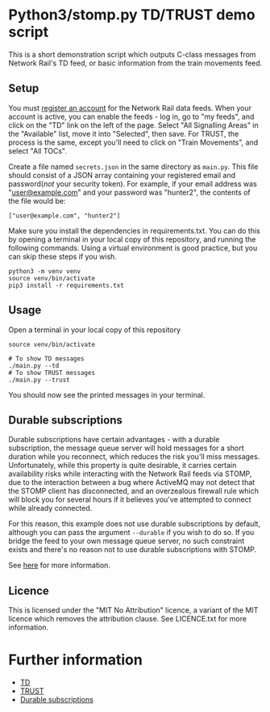 # Python3/stomp.py TD/TRUST demo script
This is a short demonstration script which outputs C-class messages from
Network Rail's TD feed, or basic information from the train movements
feed.

## Setup
You must [register an account](https://datafeeds.networkrail.co.uk/ntrod/login)
for the Network Rail data feeds.
When your account is active, you can enable the feeds - log in, go to "my feeds",
and click on the "TD" link on the left of the page. Select "All Signalling Areas"
in the "Available" list, move it into "Selected", then save. For TRUST, the
process is the same, except you'll need to click on "Train Movements", and
select "All TOCs".

Create a file named `secrets.json` in the same directory as `main.py`. This
file should consist of a JSON array containing your registered email and
password(_not_ your security token).
For example, if your email address was "user@example.com" and your password
was "hunter2", the contents of the file would be:
```text
["user@example.com", "hunter2"]
```

Make sure you install the dependencies in requirements.txt. You can do this
by opening a terminal in your local copy of this repository, and running the
following commands. Using a virtual environment is good practice, but you can
skip these steps if you wish.

```text
python3 -m venv venv
source venv/bin/activate
pip3 install -r requirements.txt
```

## Usage
Open a terminal in your local copy of this repository

```text
source venv/bin/activate

# To show TD messages
./main.py --td
# To show TRUST messages
./main.py --trust
```

You should now see the printed messages in your terminal.

## Durable subscriptions
Durable subscriptions have certain advantages - with a durable subscription,
the message queue server will hold messages for a short duration while you
reconnect, which reduces the risk you'll miss messages. Unfortunately, while
this property is quite desirable, it carries certain availability risks while
interacting with the Network Rail feeds via STOMP, due to the interaction
between a bug where ActiveMQ may not detect that the STOMP client has
disconnected, and an overzealous firewall rule which will block you for
several hours if it believes you've attempted to connect while already
connected.

For this reason, this example does not use durable subscriptions by default,
although you can pass the argument `--durable` if you wish to do so. If you
bridge the feed to your own message queue server, no such constraint exists
and there's no reason not to use durable subscriptions with STOMP.

See [here](https://wiki.openraildata.com/index.php?title=About_the_Network_Rail_feeds#Durable_subscriptions_via_STOMP)
for more information.

## Licence
This is licensed under the "MIT No Attribution" licence, a variant of the MIT
licence which removes the attribution clause. See LICENCE.txt for
more information.

# Further information
* [TD](https://wiki.openraildata.com/index.php?title=TD)
* [TRUST](https://wiki.openraildata.com/index.php?title=Train_Movements)
* [Durable subscriptions](https://wiki.openraildata.com/index.php?title=Durable_Subscription)
